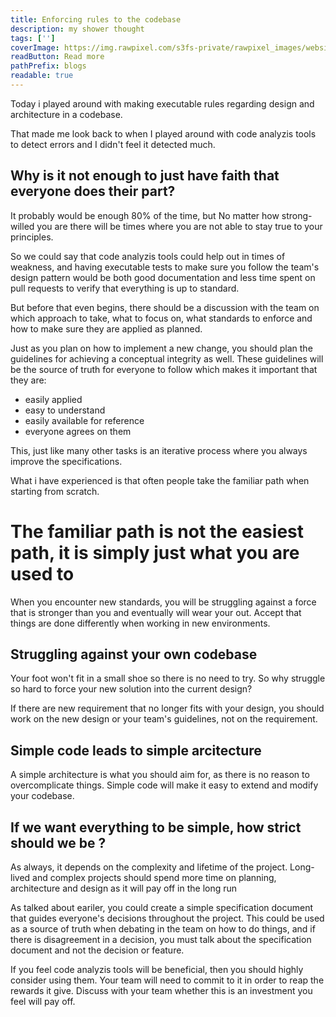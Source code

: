 ```yaml
---
title: Enforcing rules to the codebase 
description: my shower thought
tags: ['']
coverImage: https://img.rawpixel.com/s3fs-private/rawpixel_images/website_content/pd250-pdgekko00070-image_3.jpg?w=800&dpr=1&fit=default&crop=default&q=65&vib=3&con=3&usm=15&bg=F4F4F3&ixlib=js-2.2.1&s=092730556b48039f255c4447d596a920
readButton: Read more
pathPrefix: blogs
readable: true
---
```


Today i played around with making executable rules regarding design and architecture in a codebase.

That made me look back to when I played around with code analyzis tools to detect errors and I didn't feel it detected much.

## Why is it not enough to just have faith that everyone does their part?

It probably would be enough 80% of the time, but No matter how strong-willed you are there will be times where you are not able to stay true to your principles.


So we could say that code analyzis tools could help out in times of weakness, and having executable tests to make sure you follow the team's design pattern would be both good documentation and less time spent on pull requests to verify that everything is up to standard.


But before that even begins, there should be a discussion with the team on which approach to take, what to focus on, what standards to enforce and how to make sure they are applied as planned.


Just as you plan on how to implement a new change, you should plan the guidelines for achieving a conceptual integrity as well. These guidelines will be the source of truth for everyone to follow which makes it important that they are:

- easily applied
- easy to understand
- easily available for reference
- everyone agrees on them

This, just like many other tasks is an iterative process where you always improve the specifications.


What i have experienced is that often people take the familiar path when starting from scratch.

# The familiar path is not the easiest path, it is simply just what you are used to

When you encounter new standards, you will be struggling against a force that is stronger than you and eventually will wear your out. Accept that things are done differently when working in new environments.

## Struggling against your own codebase

Your foot won't fit in a small shoe so there is no need to try.
So why struggle so hard to force your new solution into the current design?

If there are new requirement that no longer fits with your design, you should work on the new design or your team's guidelines, not on the requirement.

## Simple code leads to simple arcitecture

A simple architecture is what you should aim for, as there is no reason to overcomplicate things.
Simple code will make it easy to extend and modify your codebase.

## If we want everything to be simple, how strict should we be ?

As always, it depends on the complexity and lifetime of the project.
Long-lived and complex projects should spend more time on planning, architecture and design as it will pay off in the long run

As talked about eariler, you could create a simple specification document that guides everyone's decisions throughout the project. This could be used as a source of truth when debating in the team on how to do things, and if there is disagreement in a decision, you must talk about the specification document and not the decision or feature.

If you feel code analyzis tools will be beneficial, then you should highly consider using them. Your team will need to commit to it in order to reap the rewards it give. Discuss with your team whether this is an investment you feel will pay off.